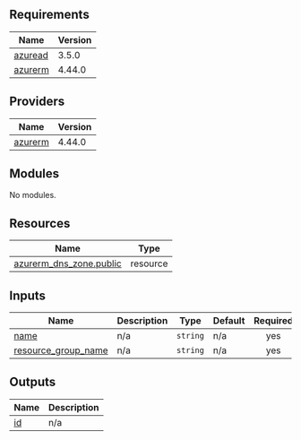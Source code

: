 ## Requirements

| Name | Version |
|------|---------|
| <a name="requirement_azuread"></a> [azuread](#requirement\_azuread) | 3.5.0 |
| <a name="requirement_azurerm"></a> [azurerm](#requirement\_azurerm) | 4.44.0 |

## Providers

| Name | Version |
|------|---------|
| <a name="provider_azurerm"></a> [azurerm](#provider\_azurerm) | 4.44.0 |

## Modules

No modules.

## Resources

| Name | Type |
|------|------|
| [azurerm_dns_zone.public](https://registry.terraform.io/providers/hashicorp/azurerm/4.44.0/docs/resources/dns_zone) | resource |

## Inputs

| Name | Description | Type | Default | Required |
|------|-------------|------|---------|:--------:|
| <a name="input_name"></a> [name](#input\_name) | n/a | `string` | n/a | yes |
| <a name="input_resource_group_name"></a> [resource\_group\_name](#input\_resource\_group\_name) | n/a | `string` | n/a | yes |

## Outputs

| Name | Description |
|------|-------------|
| <a name="output_id"></a> [id](#output\_id) | n/a |
